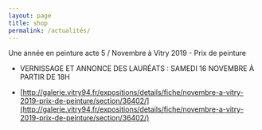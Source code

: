 ```yaml
---
layout: page
title: shop
permalink: /actualités/
---
```


Une année en peinture acte 5 / Novembre à Vitry 2019 - Prix de peinture

* VERNISSAGE ET ANNONCE DES LAURÉATS : SAMEDI 16 NOVEMBRE À PARTIR DE 18H

* [http://galerie.vitry94.fr/expositions/details/fiche/novembre-a-vitry-2019-prix-de-peinture/section/36402/](http://galerie.vitry94.fr/expositions/details/fiche/novembre-a-vitry-2019-prix-de-peinture/section/36402/)
